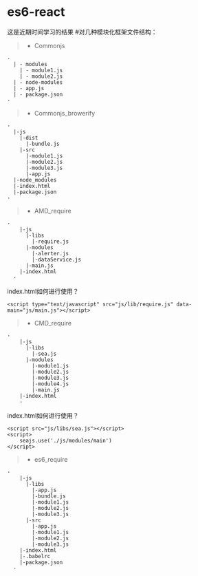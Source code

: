 # es6-react
这是近期时间学习的结果
#对几种模块化框架文件结构：
> * Commonjs    
```
·
  | - modules
    | - module1.js
    | - module2.js
  | - node-modules
  | - app.js
  | - package.json
·
```

> * Commonjs_browerify
```
·
  |-js
    |-dist
      |-bundle.js
    |-src
      |-module1.js
      |-module2.js
      |-module3.js
      |-app.js
  |-node_modules
  |-index.html
  |-package.json
·
```

> * AMD_require
```
·
    |-js
      |-libs
        |-require.js
      |-modules
        |-alerter.js
        |-dataService.js
      |-main.js
    |-index.html
  ·
```
 index.html如何进行使用？
 ```
 <script type="text/javascript" src="js/lib/require.js" data-main="js/main.js"></script>
 ```
  
> * CMD_require  
```
·
    |-js
      |-libs
        |-sea.js
      |-modules
        |-module1.js
        |-module2.js
        |-module3.js
        |-module4.js
        |-main.js
    |-index.html
    ·
```
index.html如何进行使用？
```
<script src="js/libs/sea.js"></script>
<script>
    seajs.use('./js/modules/main')
</script>
``` 

> * es6_require
```
·
    |-js
      |-libs
        |-app.js
        |-bundle.js
        |-module1.js
        |-module2.js
        |-module3.js
      |-src
        |-app.js
        |-module1.js
        |-module2.js
        |-module3.js
    |-index.html
    |-.babelrc
    |-package.json
  ·
```    
    
